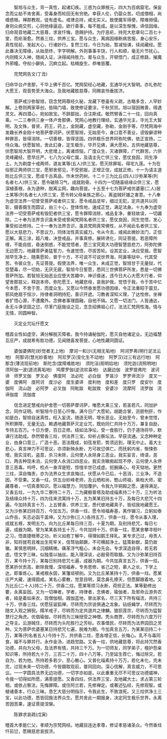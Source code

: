 <!-- { "loadSidebar": true } -->

　　智旭与众生，背一真性，起诸幻疾。三惑为众罪根元，四大为百病窟宅。保妄念而尘劫不肯舍离，受毒身而轮回无有穷绝。幸获人伦，仍婴众苦。叨成僧相，尚缠惑根。禅那教观，徒有虚名。戒律总持，咸无实义。致使魔军得便，障难频侵。身则众病交煎，心则他缘逼迫。欲行善事，每不能成。是以深生惭愧，谛信因缘。归命观音地藏二大慈尊，求哀忏悔，恳赐护持。为疗恶疟，持完大悲章句二百七十堂，而疟渐愈。然香三炷，供养三宝。愿与众生，离病因缘断病苦报，身心安乐，真性现前，发起大心，行诸妙行。复然三炷，今日为始，暂减恒课，续阅藏经。愿此番决无障缘，从始至终，字字明解。外则事事丰饶，行人和顺，毫无片节扰心。内则精义入神，随闻入证，决得闻持胜力。普与众生，开顿悟门，成正修路，摧魔外邪幢。夺权小僻执，沉痾立起。枯槁旋生，恭唯慈覆。

　　完梵网告文(丁丑)

归命华台卢舍那，千华上佛千百亿。梵网契经心地藏，玄通华光大智明。亦礼弥陀大愿王，观音势至大海众。及我地藏胜慈尊，同赐哀怜垂拔济。

　　菩萨戒沙弥智旭，窃念梵网尊经久秘，龙藏下卷虽有义疏，古略多含，人罕妙解。上卷则两家草创，皆隔门墙，致使修证要涂，千秋贸贸。旭以宿因微善，得遇灵文。再四潜心，宛如故宝。不辞鄙拙，合注斯成。敬然臂香二十一炷，回向真乘。一二三奉供三身一体卢舍那佛，梵网心地教行理经，玄通华光主，华光王大智明，及文殊，普贤，药王，药上，金刚藏，虚空藏，弥勒，金刚手等，尽梵网海中发趣长养金刚十地菩萨摩诃萨。伏愿智旭，无始至今，身口意不善业，谤毁僻谬种种罪恶，皆得消除。一切善根，皆得坚固。四供极乐世界阿弥陀佛，依正宣扬，二侍众海。伏愿智旭，舍此幻身，定生极乐，华开见佛，满大愿轮。五供地藏慈尊，伏愿智旭大智开明，大悲增上，离诸烦恼，广度众生，灭诸罪障，广代群苦。六供灵峰藏经，愿早庄严。七八为父母亡属，及请主先亡供三宝，愿仗良因，同生净土。九为剃度十戒两师，道友某等(五人)供三宝。愿灭除罪垢，得宅九莲。十为在俗邪正两师供三宝，愿邪舍邪见，不受邪报，正增正信，成就正修。十一为请主道昉比丘供三宝，愿成千古真品，作末世药树。十二十三为比丘(四人)沙弥某等(列名者七人)供三宝，愿令破除习气，成就刚骨。十四为一切随喜结缘众供三宝，愿深植善根，永为道种，脱离尘网，趣向菩提。十五至十七为菩萨戒优婆塞(二人)居士某等(列名者七人)供三宝，愿令转父母亲族之邪心，离盗贼奸雄之害意。十八奉为虚空法界一切曾受菩萨戒者供三宝，愿令戒品坚牢，细过无犯，定共道共以同彰，摄善摄生而圆证，由三十心，登体性地，速成正觉，满足法身。十九奉为虚空法界一切受菩萨戒有毁犯者供三宝，愿令罪障消除，戒品复净，重轻故误，一切蠲除。二十奉为法界含识虽未受戒曾闻梵网名者供三宝，愿仗良因，同生觉悟，发心秉受如法修持。二十一奉为法界含识，虽具梵网真常佛性，从不闻此名者供三宝，愿以大慈悲力，不思议力，同体法性真实威力。令从今去，咸闻此微妙法门，正信正解。离三涂，超八难，决登戒品，并事真修。展转诱化，同证菩提。若恶障所缠，不能自拔，昏迷倒惑，不能觉悟者，愿三宝究竟大功德智慧慈悲力，阿弥陀佛无边愿力，地藏菩萨勇猛誓力，令速觉悟，尽拔苦轮。设其定业，决应受报。愿智旭早生净土，随乘愿轮，普于十方，不可说不可说世界海，阿鼻等狱中，代其受苦。令彼众生，先证菩提。假使法界，唯一众生，未成正觉，智旭甘于无量狱，代受楚毒，尽一切劫，无厌无疲。智旭今日誓愿，悉同三世佛菩萨所发，悉是一切佛菩萨所加。若智旭无始恶业应堕大苦趣中，神识昏迷，违今日大心大愿大行者，仰望舍那慈父，释迦本师，弥陀愿王，地藏悲母，哀我护我，觉悟于我，令于苦中忆今本愿，不舍于苦，而度众生。又愿以今然香发愿功德因缘，令正法重昭于震旦。邪风绝扇于恒沙，持律者洞明持犯，善识开遮。习教者深知义理，了达性修。坐禅者扩悟心源，不遭魔外。念佛者事理圆融，自他不隔。又愿一切法门，人皆通达，永无斗诤坚固之愆，尽革门庭施设之见，念念绍佛祖心灯，法法汇梵网性海。情与无情，同圆种智。

　　灭定业咒坛忏愿文

稽首业性如虚空，满分解脱灭障者。我今持诵秘伽陀，愿灭自他诸定业。无边福慧互庄严，成就希有胜功德。见闻随喜发菩提，心地性藏同圆证。

　　婆伽婆佛陀(妙觉者无上地)　摩诃一和沙(无相无垢地)　阿诃罗弗(明行足法云地)　阿那诃(慧光妙善地)　阿尼罗汉(变化生不动地)　阿罗汉(过三有远行地)　阿那含(薄流现前地)　斯陀含(度障难胜地)　须陀洹(观明焰地)　须陀迦(流照明地)　须阿伽一波(道流离垢地)　鸠摩罗伽(逆流欢喜地)　达磨边伽　波罗提弗陀　波诃谛　师罗叉伽　罗叉必　佛度阿　法必陀　必白伽　罗昙沙　罗罗谛流沙　度叉一婆　度佛阿　度阿诃　度沙必　度生婆谛　度利他　度和差　度只罗　度安尔　度伽阿　流山迦　必阿罗　必叉伽　阿毗跋　毗跋致　安婆沙　流摩阿　流罗伽　流谛伽度　流伽度

　　信念进定慧戒向护舍愿一切菩萨摩诃萨。唯愿大乘三宝，若圣若凡，同加护念，同作证明。听智旭今日至心忏悔，满今日广大愿轮。胡跪合掌，沥胆刳肝，作如是白，智旭自迷真性，枉入妄流，随逐无明，增长恶业。无始至今，曾未觉悟，所积罪障，无量无边。赖遇地藏菩萨灭定业咒，既劝同仁共持十万万，兼复自励，专持五百万。十日方便，百日正修。结如法净坛，受一食胜行，仍于道场将毕，默课行法助成。恭然臂香三炷，供法界三宝。仰祈占察坛法，早获流通。又念种种定业，由身口意三，广造十恶。恶法既成，如弦发箭，势须远到，理无中止。虽大士悲心，真言神力不可思议，亦须新殃永断，方可故愆俱亡。而抚躬内省，惭悚弥增。我实淫机，盗意，杀习未除，云何使人永除身三恶业。我实妄言，绮语，恶口，两舌种现未消，云何使人永消口四恶业。我实贪瞋痴起现不停，云何使人永停意三恶毒。呜呼，检点一身浑是短，惊惶半世已成虚。扼腕痛心，号天恸地。更然三炷，深自悔责，亦为法界众生求哀悔过。伏愿从今已后，十恶消，三业净。不造因，不受果。又香一炷，供五台妙峰老师，及云栖和尚，憨山师祖，紫柏大师，密藏尊者，一切真善知识。愿以福慧力，同加覆护。令我九华铜殿之愿，速得满足。又香五炷，一为九华二寮持二十万，二为藏橱普塔及助成缁素持二十万，三为听法及结缘众持十万，四为往来流寓持十万，五为某某旧持五十万，及每日大悲咒十四遍。今加持真言十万，上五臂香，供养三宝，悉代彼地藏真子，皆绍我地藏愿王。又为沙弥某旧持百万，今加五万。供香一炷，愿令培福寿基，离作辍习，立躬如泰山乔岳，矢志必函干盖坤。又为沙弥(三人)各持五万，供香一炷，愿令从事入理，成就五根，发明五力。向为比丘某每日持三百，十夏为期，及别持悲咒，每日七遍，成器为期。曾为某某各持五十万，今共加持十万。供香一炷，愿某舍攀寻枝叶之习，悟直捷根蒂之功，析义如庖丁解牛，得理如鹅王择乳。某专求己过，毋责人非，知将就苟且难出生死牢关，信驽骀颠蹶，不可横超净土。猛策新猷，莫仍故辙。某慎思明辨，沉细精微。痛革浮气粗心，未会先会。专求深造自得，若无若虚。悟文字三昧，似独茧以抽丝。能入理深谈，必敲骨而取髓。又为沙弥某旧持百万，某今持十万，某每日别持悲咒七遍，成器为期。今共加真言五万，供香一炷。愿某折伏贡高，断除我慢，深培福寿，专务思修，省己之短，慕人之长，下学上达，即事炼心。某戒根永固，某籓垣顿剖。又为比丘某某持十万，供香一炷。愿某庄严大藏，速得圆成。某名心雾散，觉意目明，莫念鼻孔撩天，但愿脚跟着地。又为比丘(二十人)持二十万，供香二炷。愿某等烦习永断，荷担正法。某等勤修出要，永离妄因。又为一切禅者，学者，持律者，念佛者，瑜伽者，及邪命云游务农者，絓是着如来衣，现僧伽相，践伽蓝地，冒出家名，尽三天下所有缁流，共持三十万，供香三炷。伏愿狂诞狐禅，尽转而为宗说俱通之龙象。钻纸蝇学，尽转而为随文入观之狮猊。羺羊戒子，尽转而为定共道共之律麟。狼狈莲宗，尽转而为猛智慧行之角虎。优倡瑜伽，尽转而为三昧授受之神僧。秃头商贾，尽转而为六度万行之导主。云游贼住，尽转而为头陀胜行之芳标。农事僧民，尽转而为法界园田之灵种。又为菩萨优婆塞某日持悲咒七遍，脱难为期。今加真言五万，为某某旧持二十万，某等(列名者五人)今持十万，共供香二炷，愿各增正信，长悔心。乳不与毒同食，福不与罪并行。永作金汤，进趋觉路。又香一炷，供地藏慈尊，将此持咒然香功德，并向为父母，及法界有情，共持三千万。为一切师友，同学弟子，檀护怨亲知识等，所持若九十万，三百二十万，四十八万等，乃至延生荐亡，悔过除灾。若自为，若为他。所持若多若少，至心散心。又普化缁素持十万万，若化未化，完未完，过现未来一切功德，今皆摄取现前，普同回向。深心信解，真言威力，不可思议。一一字圆具法界无边功德，一切字亦如是。以此重重无尽不可思议功德威神，令我一切得如所愿，满菩提愿。又香四炷，供法界三宝，及地藏大士。求占第三轮相，或依占察法，先悔罪障。或住阿兰若，先修禅定。或著述弘经，先修观智。或植诸善本，行众三昧。恳乞大慈分明指示，令我此生，不致浪死。又三炷供净土三宝，以此功德，悉皆回施法界众生。愿共舍此一期报身，决定同生极乐世界。永离苦因苦果，速证菩提涅槃。

　　陈罪求哀疏(戊寅)

稽首大孝能仁父，孝顺为宗梵网经。地藏目连达孝尊，修证孝慈诸圣众。今然香炷忏前愆，愿赐慈悲哀拔济。

